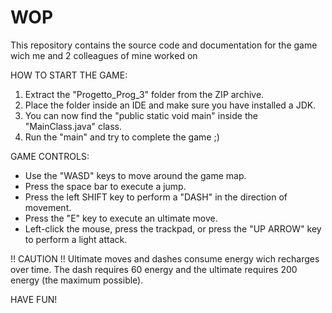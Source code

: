 # WOP
This repository contains the source code and documentation for the game wich me and 2 colleagues of mine worked on

HOW TO START THE GAME:

1. Extract the "Progetto_Prog_3" folder from the ZIP archive.
2. Place the folder inside an IDE and make sure you have installed a JDK.
3. You can now find the "public static void main" inside the "MainClass.java" class.
4. Run the "main" and try to complete the game ;)

GAME CONTROLS:

- Use the "WASD" keys to move around the game map.
- Press the space bar to execute a jump.
- Press the left SHIFT key to perform a "DASH" in the direction of movement.
- Press the "E" key to execute an ultimate move.
- Left-click the mouse, press the trackpad, or press the "UP ARROW" key to perform a light attack.

!! CAUTION !!
Ultimate moves and dashes consume energy wich recharges over time. The dash requires 60 energy and the ultimate requires 200 energy (the maximum possible).

HAVE FUN!
